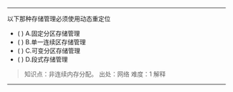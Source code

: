 ---
以下那种存储管理必须使用动态重定位
- ( ) A.固定分区存储管理 
- ( ) B.单一连续区存储管理 
- ( ) C.可变分区存储管理 
- ( ) D.段式存储管理

> 知识点：非连续内存分配。
> 出处：网络
> 难度：1
> 解释

---